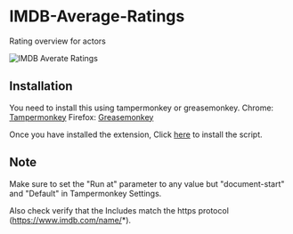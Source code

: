 # IMDB-Average-Ratings
Rating overview for actors

![IMDB Averate Ratings](https://i.imgur.com/i2pgC3P.png)

## Installation
You need to install this using tampermonkey or greasemonkey.
Chrome: [Tampermonkey](https://chrome.google.com/webstore/detail/tampermonkey/dhdgffkkebhmkfjojejmpbldmpobfkfo?hl=en)
Firefox: [Greasemonkey](https://addons.mozilla.org/en-US/firefox/addon/greasemonkey/)

Once you have installed the extension, Click [here](https://github.com/LenAnderson/IMDB-Average-Ratings/raw/master/IMDB-Average-Ratings.user.js) to install the script.

## Note
Make sure to set the "Run at" parameter to any value but "document-start" and "Default" in Tampermonkey Settings.

Also check verify that the Includes match the https protocol (https://www.imdb.com/name/*).
